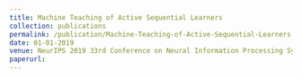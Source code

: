 ```yaml
---
title: Machine Teaching of Active Sequential Learners
collection: publications
permalink: /publication/Machine-Teaching-of-Active-Sequential-Learners
date: 01-01-2019
venue: NeurIPS 2019 33rd Conference on Neural Information Processing Systems
paperurl: 
---
```


